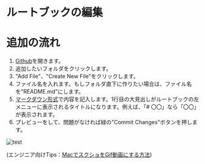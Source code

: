# ルートブックの編集

# 追加の流れ

1. [Github](https://github.com/timbers-jp/handbook)を開きます。
2. 追加したいフォルダをクリックします。
3. "Add File"、"Create New File"をクリックします。
4. ファイル名を入れます。もしフォルダ直下に作りたい場合は、ファイル名を"README.md"にします。
5. [マークダウン形式](https://gist.github.com/mignonstyle/083c9e1651d7734f84c99b8cf49d57fa)で内容を記入します。1行目の大見出しがルートブックの左メニューに表示されるタイトルになります。例えば、「# 〇〇」なら「〇〇」が表示されます。
6. プレビューをして、問題がなければ緑の"Commit Changes"ボタンを押します。

![test](https://user-images.githubusercontent.com/16862493/185731307-d86c4fad-54fa-46aa-ab81-36113dedeab1.gif)

(エンジニア向けTips：[MacでスクショをGif動画にする方法](https://qiita.com/wMETAw/items/fdb754022aec1da88e6e))
